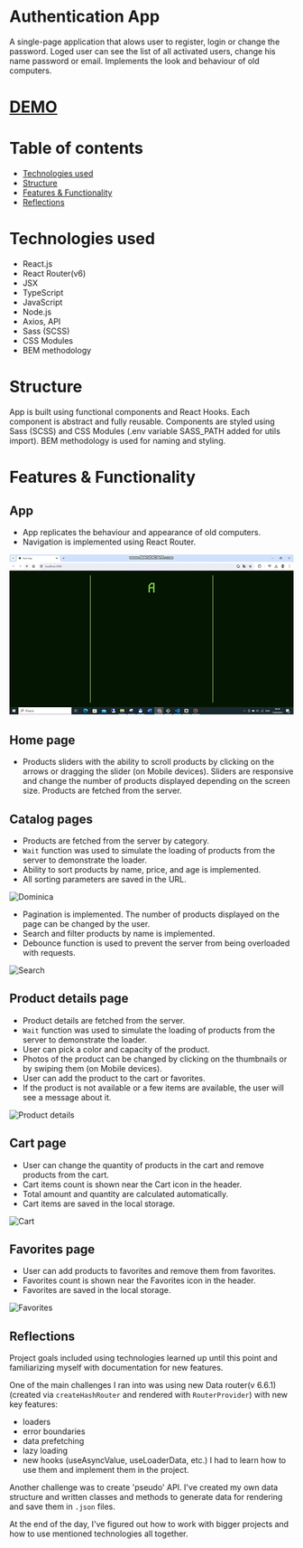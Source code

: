 # Authentication App
A single-page application that alows user to register, login or change the password. Loged user can see the list of all activated users, change his name password or email. Implements the look and behaviour of old computers.

# [DEMO](https://sergey-mironenko.github.io/authentication-app/)

# Table of contents
- [Technologies used](#technologies-used)
- [Structure](#structure)
- [Features & Functionality](#features--functionality)
- [Reflections](#reflections)

# Technologies used
- React.js
- React Router(v6)
- JSX
- TypeScript
- JavaScript
- Node.js
- Axios, API
- Sass (SCSS)
- CSS Modules
- BEM methodology

# Structure
App is built using functional components and React Hooks.
Each component is abstract and fully reusable. Components are styled using Sass (SCSS) and CSS Modules (.env variable SASS_PATH added for utils import).
BEM methodology is used for naming and styling.

# Features & Functionality

## App 
- App replicates the behaviour and appearance of old computers.
- Navigation is implemented using React Router.

![Dominica](./public/App.gif)
## Home page
- Products sliders with the ability to scroll products by clicking on the arrows or dragging the slider (on Mobile devices). Sliders are responsive and change the number of products displayed depending on the screen size. Products are fetched from the server.

## Catalog pages
- Products are fetched from the server by category.
- `Wait` function was used to simulate the loading of products from the server to demonstrate the loader.
- Ability to sort products by name, price, and age is implemented.
- All sorting parameters are saved in the URL.

![Dominica](./public/video_2024-04-15_12-57-46.gif)

- Pagination is implemented. The number of products displayed on the page can be changed by the user.
- Search and filter products by name is implemented.
- Debounce function is used to prevent the server from being overloaded with requests.

![Search](./src/READEMEimg/search.gif)

## Product details page
- Product details are fetched from the server.
- `Wait` function was used to simulate the loading of products from the server to demonstrate the loader.
- User can pick a color and capacity of the product.
- Photos of the product can be changed by clicking on the thumbnails or by swiping them (on Mobile devices).
- User can add the product to the cart or favorites.
- If the product is not available or a few items are available, the user will see a message about it.

![Product details](./src/READEMEimg/details_page.gif)

## Cart page
- User can change the quantity of products in the cart and remove products from the cart.
- Cart items count is shown near the Cart icon in the header.
- Total amount and quantity are calculated automatically.
- Cart items are saved in the local storage.

![Cart](./src/READEMEimg/cart.gif)

## Favorites page
- User can add products to favorites and remove them from favorites.
- Favorites count is shown near the Favorites icon in the header.
- Favorites are saved in the local storage.

![Favorites](./src/READEMEimg/favorites.gif)

## Reflections
Project goals included using technologies learned up until this point and familiarizing myself with documentation for new features.

One of the main challenges I ran into was using new Data router(v 6.6.1) (created via `createHashRouter` and rendered with `RouterProvider`) with new key features:
 - loaders
 - error boundaries
 - data prefetching
 - lazy loading
 - new hooks (useAsyncValue, useLoaderData, etc.)
 I had to learn how to use them and implement them in the project.

 Another challenge was to create 'pseudo' API. I've created my own data structure and written classes and methods to generate data for rendering and save them in `.json` files.

 At the end of the day, I've figured out how to work with bigger projects and how to use mentioned technologies all together.
